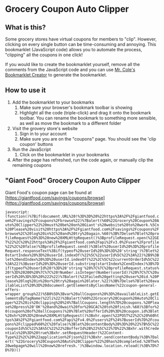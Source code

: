 # Grocery Coupon Auto Clipper

## What is this?

Some grocery stores have virtual coupons for members to "clip". However, clicking on every single button can be time-consuming and annoying. This bookmarklet (JavaScript code) allows you to automate the process, "clipping" all the coupons in one click!

If you would like to create the bookmarklet yourself, remove all the comments from the JavaScript code and you can use [Mr. Cole's Bookmarklet Creator](https://mrcoles.com/bookmarklet/) to generate the bookmarklet. 


## How to use it

1. Add the bookmarklet to your bookmarks
    1. Make sure your browser's bookmark toolbar is showing
    2. Highlight all the code (triple-click) and drag it onto the bookmark toolbar. You can rename the bookmark to something more sensible, as well as move the bookmark to a different folder
2. Visit the grovery store's website
    1. Sign in to your account
    2. Make sure you are on the "coupons" page. You should see the 'clip coupon' buttons
3. Run the JavaScript
    1. Click on the bookmarklet in your bookmarks
4. After the page has refreshed, run the code again, or manually clip the remaining coupons

## "Giant Food" Grocery Coupon Auto Clipper

Giant Food's coupon page can be found at [https://giantfood.com/savings/coupons/browse](https://giantfood.com/savings/coupons/browse)

`javascript:(function()%7Bif(document.URL%20!%3D%3D%20%22https%3A%2F%2Fgiantfood.com%2Fsavings%2Fcoupons%2Fbrowse%22)%7Balert(%60%22Grocery%20Coupon%20Auto%20Clipper%22%20must%20be%20on%20Giant's%20website%20to%20work.%5Cn%20Please%20visit%20https%3A%2F%2Fgiantfood.com%2Fsavings%2Fcoupons%2Fbrowse%2C%20log%20in%2C%20and%20try%20again.%60)%3B%7Delse%7Blet%20profileRequest%20%3D%20new%20XMLHttpRequest()%3BprofileRequest.open(%22GET%22%2C%20%22https%3A%2F%2Fgiantfood.com%2Fapi%2Fv3.0%2Fuser%2Fprofile%22%2C%20false)%3BprofileRequest.send()%3Blet%20userId%20%3D%20profileRequest.responseText%3Bif(typeof%20userId%20%3D%3D%20'string')%7Blet%20startIndex%20%3D%20userId.indexOf(%22%5C%22userId%5C%22%3A%22)%2B9%3Blet%20endIndex%20%3D%20userId.indexOf(%22%2C%5C%22currentOrderId%5C%22%3A%22)%3BuserId%20%3D%20userId.substring(startIndex%2CendIndex)%3B%7Dif(typeof%20userId%20!%3D%20'string'%20%7C%7C%20profileRequest.status%20!%3D%20200%20%7C%7C%20!Number.isInteger(Number(userId))%20%7C%7C%20userId%20%3D%3D%20%222%22)%7Balert(%22Failed%20getting%20user%20id.%20Please%20log%20in%20or%20try%20again%20later.%22)%3B%7Delse%7Blet%20availableList%20%3D%20document.getElementsByClassName(%22coupon-general-offers-wrapper_group%22)%5B0%5D%3Bvar%20allCoupons%20%3D%20availableList.getElementsByTagName(%22li%22)%3Balert(%60%22Grocery%20Coupon%20Auto%20Clipper%22%20is%20clipping%20%24%7BallCoupons.length%7D%20coupons.%20Please%20press%20'OK'%20and%20wait%20for%20GCAC%20to%20finish.%60)%3Bfor%20(coupon%20of%20allCoupons)%20%7Blet%20offerId%20%3D%20coupon.id%3Blet%20xhr%20%3D%20new%20XMLHttpRequest()%3Bxhr.open(%22POST%22%2C%20%60https%3A%2F%2Fgiantfood.com%2Fapi%2Fv4.0%2Fusers%2F%24%7BuserId%7D%2Fcoupons%2Fclipped%60%2C%20false)%3Blet%20contentBody%20%3D%20%22%7B%5C%22couponId%5C%22%3A%5C%22%22%2BofferId%2B%22%5C%22%7D%22%3Bxhr.withCredentials%20%3D%20true%3Bxhr.setRequestHeader(%22Content-Type%22%2C%20%22application%2Fjson%22)%3Bxhr.send(contentBody)%3B%7Dalert('%22Grocery%20Coupon%20Auto%20Clipper%22%20has%20completed.%20The%20webpage%20will%20now%20refresh.')%3Bwindow.location.reload()%3B%7D%7D%7D)()`

